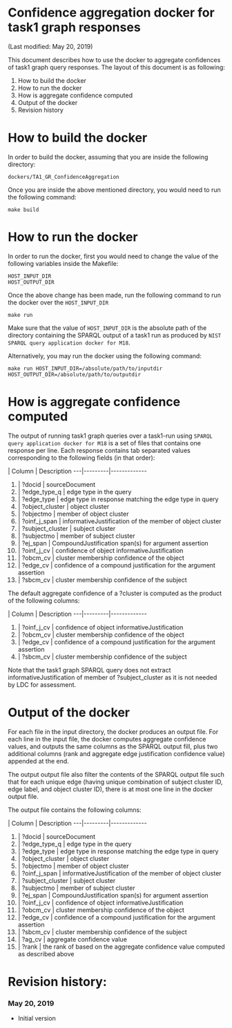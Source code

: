 # Confidence aggregation docker for task1 graph responses

(Last modified: May 20, 2019)

This document describes how to use the docker to aggregate confidences of task1 graph query responses. The layout of this document is as following:

  1. How to build the docker
  2. How to run the docker
  3. How is aggregate confidence computed
  4. Output of the docker
  5. Revision history

# How to build the docker

In order to build the docker, assuming that you are inside the following directory:

`dockers/TA1_GR_ConfidenceAggregation`

Once you are inside the above mentioned directory, you would need to run the following command:

~~~
make build
~~~

# How to run the docker

In order to run the docker, first you would need to change the value of the following variables inside the Makefile:

~~~
HOST_INPUT_DIR
HOST_OUTPUT_DIR
~~~

Once the above change has been made, run the following command to run the docker over the `HOST_INPUT_DIR`

~~~
make run
~~~

Make sure that the value of `HOST_INPUT_DIR` is the absolute path of the directory containing the SPARQL output of a task1 run as produced by `NIST SPARQL query application docker for M18`.

Alternatively, you may run the docker using the following command:

~~~
make run HOST_INPUT_DIR=/absolute/path/to/inputdir HOST_OUTPUT_DIR=/absolute/path/to/outputdir
~~~

# How is aggregate confidence computed

The output of running task1 graph queries over a task1-run using `SPARQL query application docker for M18` is a set of files that contains one response per line. Each response contains tab separated values corresponding to the following fields (in that order):

| Column  | Description
---|---------|-------------
1. |        ?docid         |  sourceDocument
2. |        ?edge_type_q   |  edge type in the query
3. |        ?edge_type     |  edge type in response matching the edge type in query
4. |        ?object_cluster  |  object cluster
5. |        ?objectmo      |  member of object cluster
6. |        ?oinf_j_span   |  informativeJustification of the member of object cluster
7. |        ?subject_cluster  |  subject cluster
8. |        ?subjectmo     |  member of subject cluster
9. |        ?ej_span       |  CompoundJustification span(s) for argument assertion
10. |        ?oinf_j_cv     |  confidence of object informativeJustification
11. |        ?obcm_cv       |  cluster membership confidence of the object
12. |        ?edge_cv       |  confidence of a compound justification for the argument assertion
13. |        ?sbcm_cv       |  cluster membership confidence of the subject

The default aggregate confidence of a ?cluster is computed as the product of the following columns:

| Column  | Description
---|---------|-------------
1. |        ?oinf_j_cv     |  confidence of object informativeJustification
2. |        ?obcm_cv       |  cluster membership confidence of the object
3. |        ?edge_cv       |  confidence of a compound justification for the argument assertion
4. |        ?sbcm_cv       |  cluster membership confidence of the subject

Note that the task1 graph SPARQL query does not extract informativeJustification of member of ?subject_cluster as it is not needed by LDC for assessment.

# Output of the docker

For each file in the input directory, the docker produces an output file. For each line in the input file, the docker computes aggregate confidence values, and outputs
 the same columns as the SPARQL output fill, plus two additional columns (rank and aggregate edge justification confidence value) appended at the end.

The output output file also filter the contents of the SPARQL output file such that for each unique edge (having unique combination of subject cluster ID, edge label, and object cluster ID), there is at most one line in the docker output file.

The output file contains the following columns:

| Column  | Description
---|---------|-------------
1. |        ?docid         |  sourceDocument
2. |        ?edge_type_q   |  edge type in the query
3. |        ?edge_type     |  edge type in response matching the edge type in query
4. |        ?object_cluster  |  object cluster
5. |        ?objectmo      |  member of object cluster
6. |        ?oinf_j_span   |  informativeJustification of the member of object cluster
7. |        ?subject_cluster  |  subject cluster
8. |        ?subjectmo     |  member of subject cluster
9. |        ?ej_span       |  CompoundJustification span(s) for argument assertion
10. |        ?oinf_j_cv     |  confidence of object informativeJustification
11. |        ?obcm_cv       |  cluster membership confidence of the object
12. |        ?edge_cv       |  confidence of a compound justification for the argument assertion
13. |        ?sbcm_cv       |  cluster membership confidence of the subject
14. |        ?ag_cv    |  aggregate confidence value
15. |        ?rank       |  the rank of based on the aggregate confidence value computed as described above

# Revision history:
### May 20, 2019
  * Initial version
